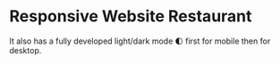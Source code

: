 # Responsive Website Restaurant
It also has a fully developed light/dark mode 🌓 first for mobile then for desktop.

